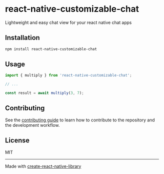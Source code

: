 # react-native-customizable-chat

Lightweight and easy chat view for your react native chat apps

## Installation

```sh
npm install react-native-customizable-chat
```

## Usage

```js
import { multiply } from 'react-native-customizable-chat';

// ...

const result = await multiply(3, 7);
```

## Contributing

See the [contributing guide](CONTRIBUTING.md) to learn how to contribute to the repository and the development workflow.

## License

MIT

---

Made with [create-react-native-library](https://github.com/callstack/react-native-builder-bob)
